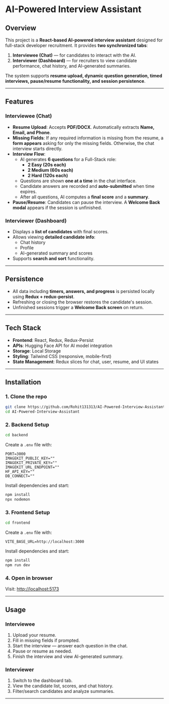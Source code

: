 # AI-Powered Interview Assistant

## Overview

This project is a **React-based AI-powered interview assistant** designed for full-stack developer recruitment. It provides **two synchronized tabs**:

1. **Interviewee (Chat)** — for candidates to interact with the AI.
2. **Interviewer (Dashboard)** — for recruiters to view candidate performance, chat history, and AI-generated summaries.

The system supports **resume upload, dynamic question generation, timed interviews, pause/resume functionality, and session persistence**.

---

## Features

### Interviewee (Chat)

- **Resume Upload**: Accepts **PDF/DOCX**. Automatically extracts **Name, Email, and Phone**.
- **Missing Fields**: If any required information is missing from the resume, a **form appears** asking for only the missing fields. Otherwise, the chat interview starts directly.
- **Interview Flow**:
  - AI generates **6 questions** for a Full-Stack role:
    - **2 Easy (20s each)**
    - **2 Medium (60s each)**
    - **2 Hard (120s each)**
  - Questions are shown **one at a time** in the chat interface.
  - Candidate answers are recorded and **auto-submitted** when time expires.
  - After all questions, AI computes a **final score** and a **summary**.
- **Pause/Resume**: Candidates can pause the interview. A **Welcome Back modal** appears if the session is unfinished.

### Interviewer (Dashboard)

- Displays a **list of candidates** with final scores.
- Allows viewing **detailed candidate info**:
  - Chat history
  - Profile
  - AI-generated summary and scores
- Supports **search and sort** functionality.

---

## Persistence

- All data including **timers, answers, and progress** is persisted locally using **Redux + redux-persist**.
- Refreshing or closing the browser restores the candidate's session.
- Unfinished sessions trigger a **Welcome Back screen** on return.

---

## Tech Stack

- **Frontend**: React, Redux, Redux-Persist
- **APIs**: Hugging Face API for AI model integration
- **Storage**: Local Storage
- **Styling**: Tailwind CSS (responsive, mobile-first)
- **State Management**: Redux slices for chat, user, resume, and UI states

---

## Installation

### 1. Clone the repo

```bash
git clone https://github.com/Rohit131313/AI-Powered-Interview-Assistant.git
cd AI-Powered-Interview-Assistant
````

### 2. Backend Setup

```bash
cd backend
```

Create a `.env` file with:

```
PORT=3000
IMAGEKIT_PUBLIC_KEY=""
IMAGEKIT_PRIVATE_KEY=""
IMAGEKIT_URL_ENDPOINT=""
HF_API_KEY=""
DB_CONNECT=""
```

Install dependencies and start:

```bash
npm install
npx nodemon
```

### 3. Frontend Setup

```bash
cd frontend
```

Create a `.env` file with:

```
VITE_BASE_URL=http://localhost:3000
```

Install dependencies and start:

```bash
npm install
npm run dev
```

### 4. Open in browser

Visit: [http://localhost:5173](http://localhost:5173)

---

## Usage

### Interviewee

1. Upload your resume.
2. Fill in missing fields if prompted.
3. Start the interview — answer each question in the chat.
4. Pause or resume as needed.
5. Finish the interview and view AI-generated summary.

### Interviewer

1. Switch to the dashboard tab.
2. View the candidate list, scores, and chat history.
3. Filter/search candidates and analyze summaries.

---

